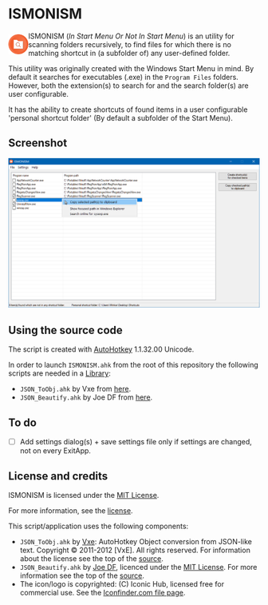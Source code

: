 # ISMONISM
<img align="left" src="https://raw.githubusercontent.com/Winkie1000/ISMONISM/master/Resources/Icon.png" alt="ISMONISM logo" height="40px" style="margin-top: 5px">

ISMONISM (*In Start Menu Or Not In Start Menu*) is an utility for scanning folders recursively, to find files for which there is no matching shortcut in (a subfolder of) any user-defined folder.

This utility was originally created with the Windows Start Menu in mind. By default it searches for executables (.exe) in the `Program Files` folders. However, both the extension(s) to search for and the search folder(s) are user configurable.

It has the ability to create shortcuts of found items in a user configurable 'personal shortcut folder' (By default a subfolder of the Start Menu).

## Screenshot
![ISMONISM screenshot](https://raw.githubusercontent.com/Winkie1000/ISMONISM/master/Resources/Screenshot-01.png)

## Using the source code

The script is created with [AutoHotkey](https://www.autohotkey.com/download/) 1.1.32.00 Unicode.

In order to launch  `ISMONISM.ahk` from the root of this repository the following scripts are needed in a [Library](https://www.autohotkey.com/docs/Functions.htm#lib):
- `JSON_ToObj.ahk` by Vxe from [here](https://github.com/Jim-VxE/AHK-Lib-JSON_ToObj).
- `JSON_Beautify.ahk` by Joe DF from [here](https://github.com/joedf/JSON_BnU).

## To do
- [ ] Add settings dialog(s) + save settings file only if settings are changed, not on every ExitApp.

## License and  credits

ISMONISM is licensed under the [MIT License](https://opensource.org/licenses/MIT).

For more information, see the [license](LICENSE).

This script/application uses the following components:

- `JSON_ToObj.ahk` by [Vxe](https://github.com/Jim-VxE): AutoHotkey Object conversion from JSON-like text. Copyright © 2011-2012 [VxE]. All rights reserved. For information about the license see the top of the [source](ISMOMISM.ahk).
- `JSON_Beautify.ahk` by [Joe DF](https://joedf.ahkscript.org/about.html), licenced under the [MIT License](https://opensource.org/licenses/MIT). For more information see the top of the [source](ISMOMISM.ahk).
- The icon/logo is copyrighted: (C) Iconic Hub, licensed free for commercial use. See the
[Iconfinder.com file page](https://www.iconfinder.com/icons/1886938/files_folder_search_storage_icon).